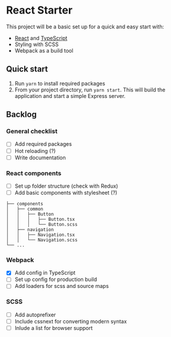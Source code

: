 # React Starter

This project will be a basic set up for a quick and easy start with:
- [React](https://reactjs.org/) and [TypeScript](https://www.typescriptlang.org/)
- Styling with SCSS
- Webpack as a build tool

## Quick start
1. Run `yarn` to install required packages
2. From your project directory, run `yarn start`. This will build the application and start a simple Express server.

## Backlog

### General checklist 
- [ ] Add required packages
- [ ] Hot reloading (?)
- [ ] Write documentation
 
### React components
- [ ] Set up folder structure (check with Redux)
- [ ] Add basic components with stylesheet (?)

```
├── components
│   ├── common
│   │   ├── Button
│   │   │   ├── Button.tsx
│   │   │   └── Button.scss
│   ├── navigation
│   │   ├── Navigation.tsx
│   │   └── Navigation.scss
└── ...    
```


### Webpack
- [X] Add config in TypeScript
- [ ] Set up config for production build
- [ ] Add loaders for scss and source maps

### SCSS
- [ ] Add autoprefixer
- [ ] Include cssnext for converting modern syntax
- [ ] Inlude a list for browser support 
